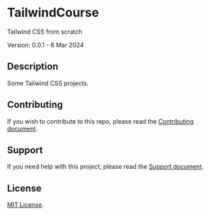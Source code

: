 # TailwindCourse

Tailwind CSS from scratch

Version: 0.0.1 - 6 Mar 2024

## Description

Some Tailwind CSS projects.

## Contributing

If you wish to contribute to this repo, please read the [Contributing document](.github/CONTRIBUTING.md).

## Support

If you need help with this project, please read the [Support document](.github/SUPPORT.md).

## License

[MIT License](LICENSE).
